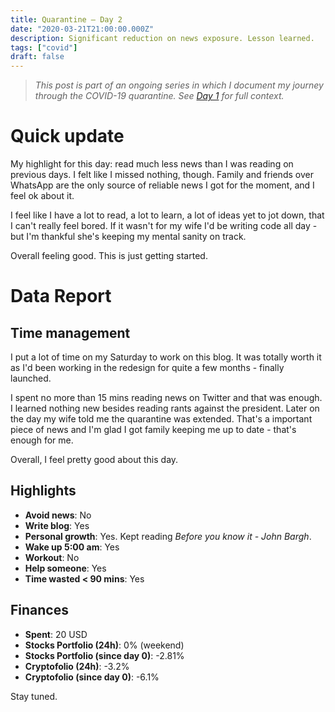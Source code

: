 ```yaml
---
title: Quarantine — Day 2
date: "2020-03-21T21:00:00.000Z"
description: Significant reduction on news exposure. Lesson learned.
tags: ["covid"]
draft: false
---
```


> *This post is part of an ongoing series in which I document my journey through the COVID-19 quarantine. See [Day 1](/quarantine/quarantine-day-1) for full context.*

<div class="divider"></div>

# Quick update

My highlight for this day: read much less news than I was reading on previous days. I felt like I missed nothing, though. Family and friends over WhatsApp are the only source of reliable news I got for the moment, and I feel ok about it.

I feel like I have a lot to read, a lot to learn, a lot of ideas yet to jot down, that I can't really feel bored. If it wasn't for my wife I'd be writing code all day - but I'm thankful she's keeping my mental sanity on track.

Overall feeling good. This is just getting started.

<div class="divider"></div>

# Data Report

## Time management

I put a lot of time on my Saturday to work on this blog. It was totally worth it as I'd been working in the redesign for quite a few months - finally launched.

I spent no more than 15 mins reading news on Twitter and that was enough. I learned nothing new besides reading rants against the president. Later on the day my wife told me the quarantine was extended. That's a important piece of news and I'm glad I got family keeping me up to date - that's enough for me.

Overall, I feel pretty good about this day.

## Highlights 

* **Avoid news**: No
* **Write blog**: Yes
* **Personal growth**: Yes. Kept reading *Before you know it - John Bargh*.
* **Wake up 5:00 am**: Yes
* **Workout**: No
* **Help someone**: Yes
* **Time wasted < 90 mins**: Yes

## Finances

* **Spent**: 20 USD
* **Stocks Portfolio (24h)**: 0% (weekend)
* **Stocks Portfolio (since day 0)**: -2.81%
* **Cryptofolio (24h)**: -3.2%
* **Cryptofolio (since day 0)**: -6.1%

<div class="divider"></div>

Stay tuned.
